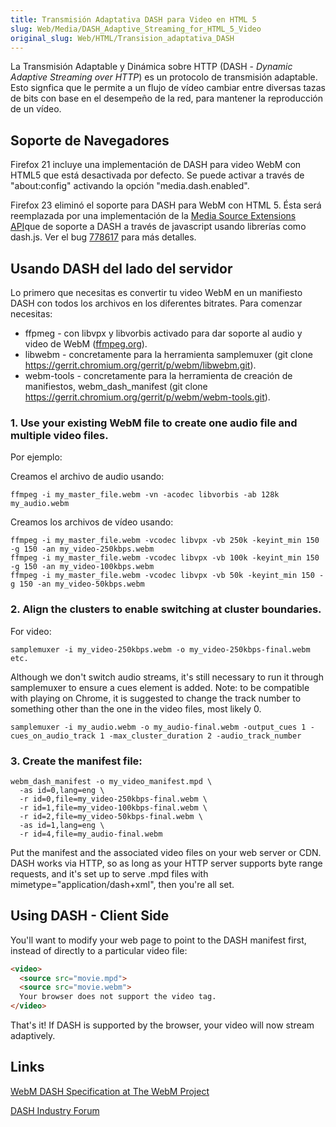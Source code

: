 ```yaml
---
title: Transmisión Adaptativa DASH para Video en HTML 5
slug: Web/Media/DASH_Adaptive_Streaming_for_HTML_5_Video
original_slug: Web/HTML/Transision_adaptativa_DASH
---
```


La Transmisión Adaptable y Dinámica sobre HTTP (DASH - _Dynamic Adaptive Streaming over HTTP_) es un protocolo de transmisión adaptable. Esto signfica que le permite a un flujo de vídeo cambiar entre diversas tazas de bits con base en el desempeño de la red, para mantener la reproducción de un vídeo.

## Soporte de Navegadores

Firefox 21 incluye una implementación de DASH para video WebM con HTML5 que está desactivada por defecto. Se puede activar a través de "about:config" activando la opción "media.dash.enabled".

Firefox 23 eliminó el soporte para DASH para WebM con HTML 5. Ésta será reemplazada por una implementación de la [Media Source Extensions API](http://www.w3.org/TR/media-source/)que de soporte a DASH a través de javascript usando librerías como dash.js. Ver el bug [778617](https://bugzilla.mozilla.org/show_bug.cgi?id=778617) para más detalles.

## Usando DASH del lado del servidor

Lo primero que necesitas es convertir tu video WebM en un manifiesto DASH con todos los archivos en los diferentes bitrates. Para comenzar necesitas:

- ffpmeg - con libvpx y libvorbis activado para dar soporte al audio y video de WebM ([ffmpeg.org](http://www.ffmpeg.org/)).
- libwebm - concretamente para la herramienta samplemuxer (git clone <https://gerrit.chromium.org/gerrit/p/webm/libwebm.git>).
- webm-tools - concretamente para la herramienta de creación de manifiestos, webm_dash_manifest (git clone <https://gerrit.chromium.org/gerrit/p/webm/webm-tools.git>).

### 1. Use your existing WebM file to create one audio file and multiple video files.

Por ejemplo:

Creamos el archivo de audio usando:

```
ffmpeg -i my_master_file.webm -vn -acodec libvorbis -ab 128k my_audio.webm
```

Creamos los archivos de vídeo usando:

```
ffmpeg -i my_master_file.webm -vcodec libvpx -vb 250k -keyint_min 150 -g 150 -an my_video-250kbps.webm
ffmpeg -i my_master_file.webm -vcodec libvpx -vb 100k -keyint_min 150 -g 150 -an my_video-100kbps.webm
ffmpeg -i my_master_file.webm -vcodec libvpx -vb 50k -keyint_min 150 -g 150 -an my_video-50kbps.webm
```

### 2. Align the clusters to enable switching at cluster boundaries.

For video:

```
samplemuxer -i my_video-250kbps.webm -o my_video-250kbps-final.webm
etc.
```

Although we don't switch audio streams, it's still necessary to run it through samplemuxer to ensure a cues element is added. Note: to be compatible with playing on Chrome, it is suggested to change the track number to something other than the one in the video files, most likely 0.

```
samplemuxer -i my_audio.webm -o my_audio-final.webm -output_cues 1 -cues_on_audio_track 1 -max_cluster_duration 2 -audio_track_number
```

### 3. Create the manifest file:

```
webm_dash_manifest -o my_video_manifest.mpd \
  -as id=0,lang=eng \
  -r id=0,file=my_video-250kbps-final.webm \
  -r id=1,file=my_video-100kbps-final.webm \
  -r id=2,file=my_video-50kbps-final.webm \
  -as id=1,lang=eng \
  -r id=4,file=my_audio-final.webm
```

Put the manifest and the associated video files on your web server or CDN. DASH works via HTTP, so as long as your HTTP server supports byte range requests, and it's set up to serve .mpd files with mimetype="application/dash+xml", then you're all set.

## Using DASH - Client Side

You'll want to modify your web page to point to the DASH manifest first, instead of directly to a particular video file:

```html
<video>
  <source src="movie.mpd">
  <source src="movie.webm">
  Your browser does not support the video tag.
</video>
```

That's it! If DASH is supported by the browser, your video will now stream adaptively.

## Links

[WebM DASH Specification at The WebM Project](http://wiki.webmproject.org/adaptive-streaming/webm-dash-specification)

[DASH Industry Forum](http://dashif.org/)
